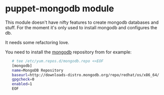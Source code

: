 # puppet-mongodb module

This module doesn't have nifty features to create mongodb databases and stuff. For the moment it's only used to install mongodb and configures the db.

It needs some refactoring love.

You need to install the [mongodb](http://downloads-distro.mongodb.org/repo/redhat/os/x86_64/) repository from for example:

```bash
   # tee /etc/yum.repos.d/mongodb.repo <<EOF
   [mongodb]
   name=MongoDB Repository
   baseurl=http://downloads-distro.mongodb.org/repo/redhat/os/x86_64/
   gpgcheck=0
   enabled=1
   EOF
```
